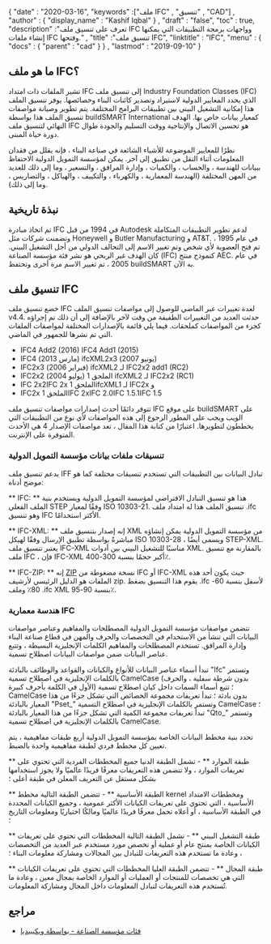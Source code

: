 {
  "date" : "2020-03-16",
  "keywords" :["ملف IFC" , "تنسيق" , "CAD"] ,
  "author" : {
    "display_name" : "Kashif Iqbal"
} ,
  "draft" : "false",
  "toc" : true,
  "description" :"تعرف على تنسيق ملف IFC وواجهات برمجة التطبيقات التي يمكنها إنشاء ملفات IFC وفتحها." ,
  "title" :"تنسيق ملف IFC",
  "linktitle" : "IFC",
  "menu" : {
    "docs" : {
      "parent" : "cad"
}
} ,
  "lastmod" : "2019-09-10"
}

## ما هو ملف IFC؟

تشير الملفات ذات امتداد IFC إلى تنسيق ملف Industry Foundation Classes (IFC) الذي يحدد المعايير الدولية لاستيراد وتصدير كائنات البناء وخصائصها. يوفر تنسيق الملف هذا إمكانية التشغيل البيني بين تطبيقات البرامج المختلفة. يتم تطوير وصيانة مواصفات تنسيق الملف هذا بواسطة buildSMART International كمعيار بيانات خاص بها. الهدف النهائي لتنسيق ملف IFC هو تحسين الاتصال والإنتاجية ووقت التسليم والجودة طوال دورة حياة المبنى.

نظرًا للمعايير الموضوعة للأشياء الشائعة في صناعة البناء ، فإنه يقلل من فقدان المعلومات أثناء النقل من تطبيق إلى آخر. يمكن لمؤسسة التمويل الدولية الاحتفاظ ببيانات للهندسة ، والحساب ، والكميات ، وإدارة المرافق ، والتسعير ، وما إلى ذلك للعديد من المهن المختلفة (الهندسة المعمارية ، والكهرباء ، والتكييف ، والهياكل ، والتضاريس ، وما إلى ذلك).

## نبذة تاريخية ##

تم اتخاذ مبادرة IFC في 1994 من قبل Autodesk لدعم تطوير التطبيقات المتكاملة وتضمنت شركات مثل Honeywell و Butler Manufacturing و AT&T. في عام 1995 ، تم فتح العضوية لأي شخص وتم تغيير الاسم إلى التحالف الدولي من أجل التشغيل البيني. كان الهدف غير الربحي هو نشر فئة مؤسسة الصناعة (IFC) كنموذج منتج AEC. في عام 2005 ، تم تغيير الاسم مرة أخرى وتحتفظ buildSMART به الآن.

## تنسيق ملف IFC ##

خضع تنسيق ملف IFC لعدة تغييرات عبر الماضي للوصول إلى مواصفات تنسيق الملف v4.4. حدثت العديد من التغييرات الطفيفة من وقت لآخر بالإضافة إلى أن ذلك تم إجراؤه كجزء من المواصفات كملحقات. فيما يلي قائمة بالإصدارات المختلفة لمواصفات الملفات التي تم نشرها للجمهور في الماضي.

* IFC4 Add2 (2016) IFC4 Add1 (2015)
* IFC4 (مارس 2013) ifcXML2x3 (يونيو 2007)
* IFC2x3 (فبراير 2006) ifcXML2 لـ IFC2x2 add1 (RC2)
* IFC2x2 الملحق 1 (يوليو 2004) ifcXML2 لـ IFC2x2 (RC1)
* IFC 2x2IFC 2x الملحق 1ifcXML1 لـ IFC2x و
* IFC2x الملحق 1IFC 2xIFC 2.0IFC 1.5.1IFC 1.5

تتوفر دائمًا أحدث إصدارات مواصفات تنسيق ملف IFC على موقع buildSMART على الويب ويجب على المطور الرجوع إلى هذه المواصفات لأي نوع من التطبيقات التي يخططون لتطويرها. اعتبارًا من كتابة هذا المقال ، تعد مواصفات الإصدار 4 هي الأحدث المتوفرة على الإنترنت.

### تنسيقات ملفات بيانات مؤسسة التمويل الدولية ###

يدعم تنسيق ملف IFF تبادل البيانات بين التطبيقات التي تستخدم تنسيقات مختلفة كما هو موضح أدناه:

** IFC: ** هذا هو تنسيق التبادل الافتراضي لمؤسسة التمويل الدولية ويستخدم بنية الملف الفعلي STEP وفقًا لمعيار ISO 10303-21. تنسيق الملف هذا له امتداد ملف .ifc وهو تنسيق IFC الأكثر استخدامًا.

** IFC-XML: ** إنه إصدار بتنسيق ملف XML من مؤسسة التمويل الدولية يمكن إنشاؤه مباشرةً بواسطة تطبيق الإرسال وفقًا لهيكل ISO 10303-28 ، ويسمى أيضًا STEP-XML. يعتبر تنسيق ملف IFC-XML مناسبًا للتشغيل البيني بين أدوات XML. بالمقارنة مع تنسيق ملف IFC ، فإن IFC-XML أكبر حجمًا بنسبة 300-400٪.

** IFC-ZIP: ** إنه [ZIP](/ar/compression/zip/) نسخة مضغوطة من IFC أو IFC-XML حيث يكون أحد هذه الملفات هو الدليل الرئيسي لأرشيف zip. يقوم هذا التنسيق بضغط .ifc لأسفل بنسبة 60-80٪ وملف .ifc XML بنسبة 90-95٪.

### هندسة معمارية IFC ###

تتضمن مواصفات مؤسسة التمويل الدولية المصطلحات والمفاهيم وعناصر مواصفات البيانات التي تنشأ من الاستخدام في التخصصات والحرف والمهن في قطاع صناعة البناء وإدارة المرافق. تستخدم المصطلحات والمفاهيم الكلمات الإنجليزية البسيطة ، وتتبع عناصر البيانات ضمن مواصفات البيانات اصطلاح تسمية.

تبدأ أسماء عناصر البيانات للأنواع والكيانات والقواعد والوظائف بالبادئة "Ifc" وتستمر بالكلمات الإنجليزية في اصطلاح تسمية CamelCase (بدون شرطة سفلية ، والحرف الأول في الكلمة بأحرف كبيرة) ؛ تتبع أسماء السمات داخل كيان اصطلاح تسمية CamelCase بدون بادئة ؛ تبدأ تعريفات مجموعة الخصائص التي تشكل جزءًا من هذا المعيار بالبادئة "Pset_" وتستمر بالكلمات الإنجليزية في اصطلاح التسمية CamelCase ؛ تبدأ تعريفات مجموعة الكمية التي تشكل جزءًا من هذا المعيار بالبادئة "Qto_" وتستمر بالكلمات الإنجليزية في اصطلاح تسمية CamelCase.

تحدد بنية مخطط البيانات الخاصة بمؤسسة التمويل الدولية أربع طبقات مفاهيمية ، يتم تعيين كل مخطط فردي لطبقة مفاهيمية واحدة بالضبط.

** طبقة الموارد ** - تشمل الطبقة الدنيا جميع المخططات الفردية التي تحتوي على تعريفات الموارد ، ولا تتضمن هذه التعريفات معرفًا فريدًا عالميًا ولا يجوز استخدامها بشكل مستقل عن التعريف المعلن في طبقة أعلى ؛

** الطبقة الأساسية ** - تتضمن الطبقة التالية مخطط kernel ومخططات الامتداد الأساسية ، التي تحتوي على تعريفات الكيانات الأكثر عمومية ، وجميع الكيانات المحددة في الطبقة الأساسية ، أو أعلاه تحمل معرفًا فريدًا عالميًا ومالكًا اختياريًا ومعلومات التاريخ ؛

** طبقة التشغيل البيني ** - تشمل الطبقة التالية المخططات التي تحتوي على تعريفات الكيانات الخاصة بمنتج عام أو عملية أو تخصص مورد مستخدم عبر العديد من التخصصات ، وعادة ما تستخدم هذه التعريفات للتبادل بين المجالات ومشاركة معلومات البناء ؛

** طبقة المجال ** - تتضمن الطبقة العليا المخططات التي تحتوي على تعريفات الكيانات التي هي تخصصات للمنتجات أو العمليات أو الموارد الخاصة بمجال معين ، وعادة ما تُستخدم هذه التعريفات لتبادل المعلومات داخل المجال ومشاركة المعلومات.

## مراجع ##

* [فئات مؤسسة الصناعة - بواسطة ويكيبيديا](https://en.wikipedia.org/wiki/Industry_Foundation_Classes)

